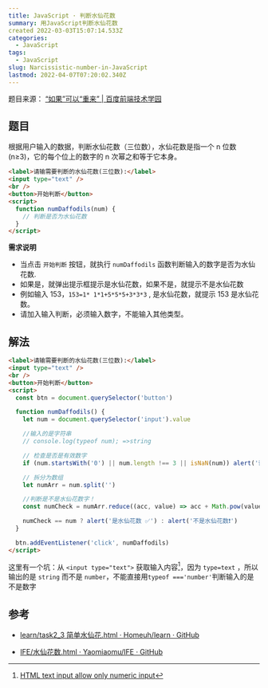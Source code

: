 ```yaml
---
title: JavaScript · 判断水仙花数
summary: 用JavaScript判断水仙花数
created 2022-03-03T15:07:14.533Z
categories:
  - JavaScript
tags:
  - JavaScript
slug: Narcissistic-number-in-JavaScript
lastmod: 2022-04-07T07:20:02.340Z
---
```


题目来源： [“如果”可以“重来” | 百度前端技术学园](http://ife.baidu.com/javascript/if&while.html#%E7%BC%96%E7%A0%81%E4%B8%89)

## 题目

根据用户输入的数据，判断水仙花数（三位数），水仙花数是指一个 n 位数 (n≥3)，它的每个位上的数字的 n 次幂之和等于它本身。

```html
<label>请输需要判断的水仙花数(三位数):</label>
<input type="text" />
<br />
<button>开始判断</button>
<script>
  function numDaffodils(num) {
    // 判断是否为水仙花数
  }
</script>
```

**需求说明**

- 当点击 `开始判断` 按钮，就执行 `numDaffodils` 函数判断输入的数字是否为水仙花数.
- 如果是，就弹出提示框提示是水仙花数，如果不是，就提示不是水仙花数
- 例如输入 153，`153=1* 1*1+5*5*5+3*3*3` , 是水仙花数，就提示 153 是水仙花数。
- 请加入输入判断，必须输入数字，不能输入其他类型。

## 解法

```html
<label>请输需要判断的水仙花数(三位数):</label>
<input type="text" />
<br />
<button>开始判断</button>
<script>
  const btn = document.querySelector('button')

  function numDaffodils() {
    let num = document.querySelector('input').value

    //输入的是字符串
    // console.log(typeof num); =>string

    // 检查是否是有效数字
    if (num.startsWith('0') || num.length !== 3 || isNaN(num)) alert('请输入三位有效数字')

    // 拆分为数组
    let numArr = num.split('')

    //判断是不是水仙花数字！
    const numCheck = numArr.reduce((acc, value) => acc + Math.pow(value, 3), 0)

    numCheck == num ? alert('是水仙花数 ✅') : alert('不是水仙花数❗️')
  }

  btn.addEventListener('click', numDaffodils)
</script>
```

这里有一个坑：从 `<input type="text">` 获取输入内容[^1]，因为 `type=text` ，所以输出的是 `string` 而不是 `number`，不能直接用`typeof ==='number'`判断输入的是不是数字

## 参考

- [learn/task2_3 简单水仙花.html · Homeuh/learn · GitHub](https://github.com/Homeuh/learn/blob/6ed2d79cd6abff09f981c0af21080c38b55b6ef2/out/artifacts/Web0_1_Web_exploded/Task_JS/task2_3%E7%AE%80%E5%8D%95%E6%B0%B4%E4%BB%99%E8%8A%B1.html)

- [IFE/水仙花数.html · Yaomiaomu/IFE · GitHub](https://github.com/Yaomiaomu/IFE/blob/fed038d6c76b2bf62ee83d6539c927c6fa333b91/JAVASCRIPT/%E6%B0%B4%E4%BB%99%E8%8A%B1%E6%95%B0.html)

[^1]: [HTML text input allow only numeric input](https://stackoverflow.com/questions/469357/html-text-input-allow-only-numeric-input)
